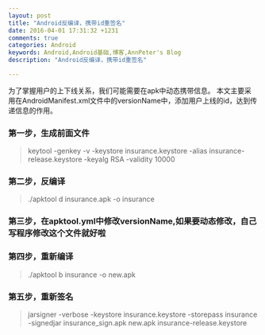 ```yaml
---
layout: post
title: "Android反编译，携带id重签名"
date: 2016-04-01 17:31:32 +1231
comments: true
categories: Android
keywords: Android,Android基础,博客,AnnPeter's Blog
description: "Android反编译，携带id重签名"

---
```


为了掌握用户的上下线关系，我们可能需要在apk中动态携带信息。
本文主要采用在AndroidManifest.xml文件中的versionName中，添加用户上线的id，达到传递信息的作用。


### 第一步，生成前面文件
> keytool -genkey -v -keystore insurance.keystore -alias insurance-release.keystore -keyalg RSA -validity 10000

<!-- more -->

### 第二步，反编译
> ./apktool d insurance.apk -o insurance

### 第三步，在apktool.yml中修改versionName,如果要动态修改，自己写程序修改这个文件就好啦

### 第四步，重新编译
> ./apktool b insurance -o new.apk

### 第五步，重新签名
> jarsigner  -verbose -keystore insurance.keystore  -storepass insurance -signedjar  insurance\_sign.apk new.apk  insurance-release.keystore
